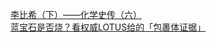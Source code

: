   
[李比希（下）——化学史传（六）](http://www.dianyue.me/archives/333/2j5le7m3fv7mv074/)  
[蓝宝石是否烧？看权威LOTUS给的「包裹体证据」](http://www.dianyue.me/archives/153/v8z7eck02si19tgy/)